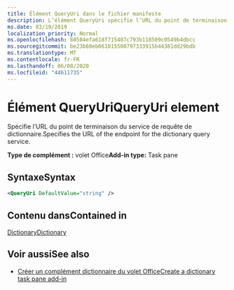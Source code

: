 ```yaml
---
title: Élément QueryUri dans le fichier manifeste
description: L’élément QueryUri spécifie l’URL du point de terminaison pour le service de requête de dictionnaire.
ms.date: 03/19/2019
localization_priority: Normal
ms.openlocfilehash: 60584efa618f715407c793b118509c0549b4dbcc
ms.sourcegitcommit: be23b68eb661015508797333915b44381dd29bdb
ms.translationtype: MT
ms.contentlocale: fr-FR
ms.lasthandoff: 06/08/2020
ms.locfileid: "44611735"
---
```

# <a name="queryuri-element"></a><span data-ttu-id="7cc02-103">Élément QueryUri</span><span class="sxs-lookup"><span data-stu-id="7cc02-103">QueryUri element</span></span>

<span data-ttu-id="7cc02-104">Spécifie l’URL du point de terminaison du service de requête de dictionnaire.</span><span class="sxs-lookup"><span data-stu-id="7cc02-104">Specifies the URL of the endpoint for the dictionary query service.</span></span>

<span data-ttu-id="7cc02-105">**Type de complément :** volet Office</span><span class="sxs-lookup"><span data-stu-id="7cc02-105">**Add-in type:** Task pane</span></span>

## <a name="syntax"></a><span data-ttu-id="7cc02-106">Syntaxe</span><span class="sxs-lookup"><span data-stu-id="7cc02-106">Syntax</span></span>

```XML
<QueryUri DefaultValue="string" />
```

## <a name="contained-in"></a><span data-ttu-id="7cc02-107">Contenu dans</span><span class="sxs-lookup"><span data-stu-id="7cc02-107">Contained in</span></span>

[<span data-ttu-id="7cc02-108">Dictionary</span><span class="sxs-lookup"><span data-stu-id="7cc02-108">Dictionary</span></span>](dictionary.md)

## <a name="see-also"></a><span data-ttu-id="7cc02-109">Voir aussi</span><span class="sxs-lookup"><span data-stu-id="7cc02-109">See also</span></span>

- [<span data-ttu-id="7cc02-110">Créer un complément dictionnaire du volet Office</span><span class="sxs-lookup"><span data-stu-id="7cc02-110">Create a dictionary task pane add-in</span></span>](../../word/dictionary-task-pane-add-ins.md)

